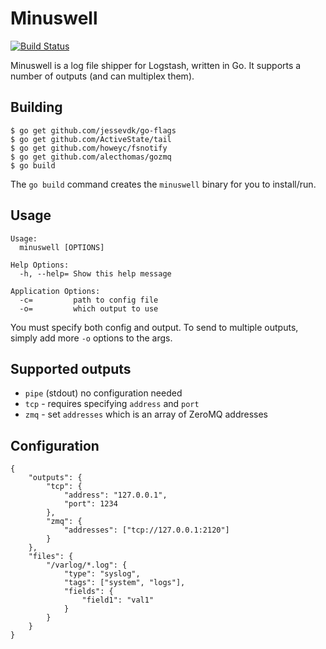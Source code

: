 # Minuswell

[![Build Status](https://travis-ci.org/ohlol/minuswell.png)](https://travis-ci.org/ohlol/minuswell)

Minuswell is a log file shipper for Logstash, written in Go. It supports a number of outputs (and can multiplex them).

## Building

```
$ go get github.com/jessevdk/go-flags
$ go get github.com/ActiveState/tail
$ go get github.com/howeyc/fsnotify
$ go get github.com/alecthomas/gozmq
$ go build
```

The `go build` command creates the `minuswell` binary for you to install/run.

## Usage

```
Usage:
  minuswell [OPTIONS]

Help Options:
  -h, --help= Show this help message

Application Options:
  -c=         path to config file
  -o=         which output to use
```

You must specify both config and output. To send to multiple outputs, simply add more `-o` options to the args.

## Supported outputs

* `pipe` (stdout) no configuration needed
* `tcp` - requires specifying `address` and `port`
* `zmq` - set `addresses` which is an array of ZeroMQ addresses

## Configuration

```
{
    "outputs": {
        "tcp": {
            "address": "127.0.0.1",
            "port": 1234
        },
        "zmq": {
            "addresses": ["tcp://127.0.0.1:2120"]
        }
    },
    "files": {
        "/varlog/*.log": {
            "type": "syslog",
            "tags": ["system", "logs"],
            "fields": {
                "field1": "val1"
            }
        }
    }
}
```
